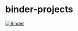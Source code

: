 # binder-projects

[![Binder](https://mybinder.org/badge_logo.svg)](https://mybinder.org/v2/gh/rsimcoe/binder-projects/master?urlpath=nteract/tree)
